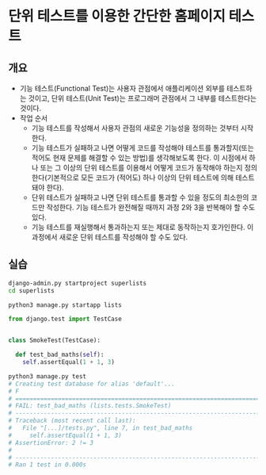 # 단위 테스트를 이용한 간단한 홈페이지 테스트

## 개요

- 기능 테스트(Functional Test)는 사용자 관점에서 애플리케이션 외부를 테스트하는 것이고, 단위 테스트(Unit Test)는 프로그래머 관점에서 그 내부를 테스트한다는 것이다.
- 작업 순서
  - 기능 테스트를 작성해서 사용자 관점의 새로운 기능성을 정의하는 것부터 시작한다.
  - 기능 테스트가 실패하고 나면 어떻게 코드를 작성해야 테스트를
    통과할지(또는 적어도 현재 문제를 해결할 수 있는 방법)를 생각해보도록 한다.
    이 시점에서 하나 또는 그 이상의 단위 테스트를 이용해서 어떻게 코드가 동작해야 하는지
    정의한다(기본적으로 모든 코드가 (적어도) 하나 이상의 단위 테스트에 의해 테스트돼야 한다).
  - 단위 테스트가 실패하고 나면 단위 테스트를 통과할 수 있을 정도의 최소한의 코드만 작성한다.
    기능 테스트가 완전해질 때까지 과정 2와 3을 반복해야 할 수도 있다.
  - 기능 테스트를 재실행해서 통과하는지 또는 제대로 동작하는지 호가인한다. 이 과정에서 새로운 단위 테스트를 작성해야 할 수도 있다.

## 실습

```bash
django-admin.py startproject superlists
cd superlists
```

```bash
python3 manage.py startapp lists
```

```python
from django.test import TestCase


class SmokeTest(TestCase):

  def test_bad_maths(self):
    self.assertEqual(1 + 1, 3)
```

```bash
python3 manage.py test
# Creating test database for alias 'default'...
# F
# ======================================================================
# FAIL: test_bad_maths (lists.tests.SmokeTest)
# ----------------------------------------------------------------------
# Traceback (most recent call last):
#   File "[...]/tests.py", line 7, in test_bad_maths
#     self.assertEqual(1 + 1, 3)
# AssertionError: 2 != 3
# 
# ----------------------------------------------------------------------
# Ran 1 test in 0.000s
```
